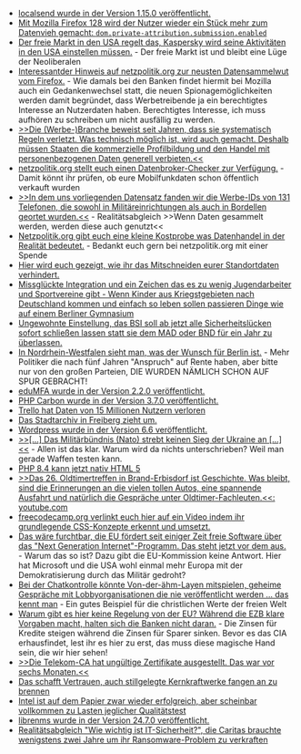 * [localsend wurde in der Version 1.15.0 veröffentlicht.](https://github.com/localsend/localsend/releases/tag/v1.15.0)
* [Mit Mozilla Firefox 128 wird der Nutzer wieder ein Stück mehr zum Datenvieh gemacht: `dom.private-attribution.submission.enabled`](https://utcc.utoronto.ca/~cks/space/blog/web/FirefoxStaticPrefsSystem)
* [Der freie Markt in den USA regelt das, Kaspersky wird seine Aktivitäten in den USA einstellen müssen.](https://www.bleepingcomputer.com/news/security/kaspersky-is-shutting-down-its-business-in-the-united-states/) - Der freie Markt ist und bleibt eine Lüge der Neoliberalen
* [Interessantder Hinweis auf netzpolitik.org zur neusten Datensammelwut vom Firefox.](https://netzpolitik.org/2024/privatsphaere-firefox-sammelt-jetzt-standardmaessig-daten-fuer-die-werbeindustrie/) - Wie damals bei den Banken findet hiermit bei Mozilla auch ein Gedankenwechsel statt, die neuen Spionagemöglichkeiten werden damit begründet, dass Werbetreibende ja ein berechtigtes Interesse an Nutzerdaten haben. Berechtigtes Interesse, ich muss aufhören zu schreiben um nicht ausfällig zu werden.
* [>>Die (Werbe-)Branche beweist seit Jahren, dass sie systematisch Regeln verletzt. Was technisch möglich ist, wird auch gemacht. Deshalb müssen Staaten die kommerzielle Profilbildung und den Handel mit personenbezogenen Daten generell verbieten.<<](https://netzpolitik.org/2024/databroker-files-dieses-staatsversagen-schadet-uns-allen/)
* [netzpolitik.org stellt euch einen Datenbroker-Checker zur Verfügung.](https://netzpolitik.org/2024/databroker-files-jetzt-testen-wurde-mein-handy-standort-verkauft/) - Damit könnt ihr prüfen, ob eure Mobilfunkdaten schon öffentlich verkauft wurden
* [>>In dem uns vorliegenden Datensatz fanden wir die Werbe-IDs von 131 Telefonen, die sowohl in Militäreinrichtungen als auch in Bordellen geortet wurden.<<](https://netzpolitik.org/2024/databroker-files-wie-datenhaendler-deutschlands-sicherheit-gefaehrden/) - Realitätsabgleich >>Wenn Daten gesammelt werden, werden diese auch genutzt<<
* [Netzpolitik.org gibt euch eine kleine Kostprobe was Datenhandel in der Realität bedeutet.](https://netzpolitik.org/2024/databroker-files-die-grosse-datenhaendler-recherche-im-ueberblick/) - Bedankt euch gern bei netzpolitik.org mit einer Spende
* [Hier wird euch gezeigt, wie ihr das Mitschneiden eurer Standortdaten verhindert.](https://netzpolitik.org/2024/databroker-files-so-stoppt-man-das-standort-tracking-am-handy/)
* [Missglückte Integration und ein Zeichen das es zu wenig Jugendarbeiter und Sportvereine gibt - Wenn Kinder aus Kriegstgebieten nach Deutschland kommen und einfach so leben sollen passieren Dinge wie auf einem Berliner Gymnasium](https://blog.fefe.de/?ts=98686f04)
* [Ungewohnte Einstellung, das BSI soll ab jetzt alle Sicherheitslücken sofort schließen lassen statt sie dem MAD oder BND für ein Jahr zu überlassen.](https://blog.fefe.de/?ts=986853aa)
* [In Nordrhein-Westfalen sieht man, was der Wunsch für Berlin ist.](https://blog.fefe.de/?ts=9868ab85) - Mehr Politiker die nach fünf Jahren "Anspruch" auf Rente haben, aber bitte nur von den großen Parteien, DIE WURDEN NÄMLICH SCHON AUF SPUR GEBRACHT!
* [eduMFA wurde in der Version 2.2.0 veröffentlicht.](https://github.com/eduMFA/eduMFA/releases/tag/v2.2.0)
* [PHP Carbon wurde in der Version 3.7.0 veröffentlicht.](https://github.com/briannesbitt/Carbon/releases/tag/3.7.0)
* [Trello hat Daten von 15 Millionen Nutzern verloren](https://www.bleepingcomputer.com/news/security/email-addresses-of-15-million-trello-users-leaked-on-hacking-forum/)
* [Das Stadtarchiv in Freiberg zieht um.](https://www.mdr.de/video/mdr-videos/a/video-841450.html)
* [Wordpress wurde in der Version 6.6 veröffentlicht.](https://wordpress.org/news/2024/07/dorsey/)
* [>>[...] Das Militärbündnis (Nato) strebt keinen Sieg der Ukraine an [...]<<](https://tuxproject.de/blog/2024/07/vorwaertsverteidigung-8-rueckwaertsgang/) - Allen ist das klar. Warum wird da nichts unterschrieben? Weil man gerade Waffen testen kann.
* [PHP 8.4 kann jetzt nativ HTML 5](https://stitcher.io/blog/html-5-in-php-84)
* [>>Das 26. Oldtimertreffen in Brand-Erbisdorf ist Geschichte. Was bleibt, sind die Erinnerungen an die vielen tollen Autos, eine spannende Ausfahrt und natürlich die Gespräche unter Oldtimer-Fachleuten.<<: youtube.com](https://www.youtube.com/watch?v=A7QzOO4Di9Y)
* [freecodecamp.org verlinkt euch hier auf ein Video indem ihr grundlegende CSS-Konzepte erkennt und umsetzt.](https://www.freecodecamp.org/news/create-24-css-projects/)
* [Das wäre furchtbar, die EU fördert seit einiger Zeit freie Software über das "Next Generation Internet"-Programm. Das steht jetzt vor dem aus.](https://netzpolitik.org/2024/next-generation-internet-eu-will-open-source-foerderprogramm-wohl-beenden/) - Warum das so ist? Dazu gibt die EU-Kommission keine Antwort. Hier hat Microsoft und die USA wohl einmal mehr Europa mit der Demokratisierung durch das Militär gedroht?
* [Bei der Chatkontrolle könnte Von-der-ähm-Layen mitspielen, geheime Gespräche mit Lobbyorganisationen die nie veröffentlicht werden ... das kennt man](https://netzpolitik.org/2024/chatkontrolle-eu-kommission-haelt-gespraechsnotizen-mit-lobbyorganisation-thorn-weiter-geheim/) - Ein gutes Beispiel für die christlichen Werte der freien Welt
* [Warum gibt es hier keine Regelung von der EU? Während die EZB klare Vorgaben macht, halten sich die Banken nicht daran.](https://blog.fefe.de/?ts=98695bf4) - Die Zinsen für Kredite steigen während die Zinsen für Sparer sinken. Bevor es das CIA erhausfindet, lest ihr es hier zu erst, das muss diese magische Hand sein, die wir hier sehen!
* [>>Die Telekom-CA hat ungültige Zertifikate ausgestellt. Das war vor sechs Monaten.<<](https://blog.fefe.de/?ts=9867b761)
* [Das schafft Vertrauen, auch stillgelegte Kernkraftwerke fangen an zu brennen](https://blog.fefe.de/?ts=9867b4fa)
* [Intel ist auf dem Papier zwar wieder erfolgreich, aber scheinbar vollkommen zu Lasten jeglicher Qualitätstest](https://blog.fefe.de/?ts=9867d299)
* [librenms wurde in der Version 24.7.0 veröffentlicht.](https://github.com/librenms/librenms/releases/tag/24.7.0)
* [Realitätsabgleich "Wie wichtig ist IT-Sicherheit?", die Caritas brauchte wenigstens zwei Jahre um ihr Ransomware-Problem zu verkraften](https://www.borncity.com/blog/2024/07/19/ransomware-befall-caritas-braucht-2-jahre-um-das-wirtschaftlich-zu-verkraften/)
